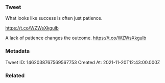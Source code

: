 ### Tweet
What looks like success is often just patience.

https://t.co/WZWsXkgulb

A lack of patience changes the outcome.
https://t.co/WZWsXkgulb

### Metadata
Tweet ID: 1462038767569567753
Created At: 2021-11-20T12:43:00.000Z

### Related

